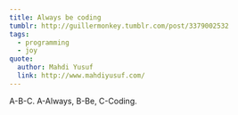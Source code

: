 ```yaml
---
title: Always be coding
tumblr: http://guillermonkey.tumblr.com/post/3379002532
tags:
  - programming
  - joy
quote:
  author: Mahdi Yusuf
  link: http://www.mahdiyusuf.com/
---
```


A-B-C. A-Always, B-Be, C-Coding.
